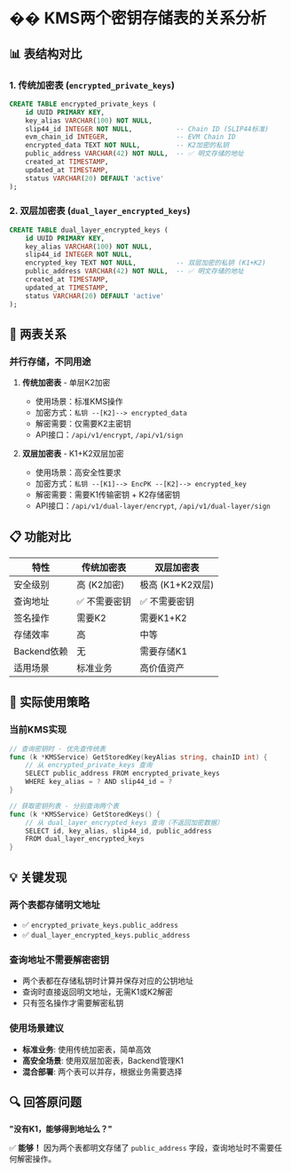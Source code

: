 # �� KMS两个密钥存储表的关系分析

## 📊 表结构对比

### 1. **传统加密表** (`encrypted_private_keys`)
```sql
CREATE TABLE encrypted_private_keys (
    id UUID PRIMARY KEY,
    key_alias VARCHAR(100) NOT NULL,
    slip44_id INTEGER NOT NULL,           -- Chain ID (SLIP44标准)
    evm_chain_id INTEGER,                 -- EVM Chain ID  
    encrypted_data TEXT NOT NULL,         -- K2加密的私钥
    public_address VARCHAR(42) NOT NULL,  -- ✅ 明文存储的地址
    created_at TIMESTAMP,
    updated_at TIMESTAMP,
    status VARCHAR(20) DEFAULT 'active'
);
```

### 2. **双层加密表** (`dual_layer_encrypted_keys`)
```sql
CREATE TABLE dual_layer_encrypted_keys (
    id UUID PRIMARY KEY,
    key_alias VARCHAR(100) NOT NULL,
    slip44_id INTEGER NOT NULL,
    encrypted_key TEXT NOT NULL,          -- 双层加密的私钥 (K1+K2)
    public_address VARCHAR(42) NOT NULL,  -- ✅ 明文存储的地址
    created_at TIMESTAMP,
    updated_at TIMESTAMP,
    status VARCHAR(20) DEFAULT 'active'
);
```

## 🔄 两表关系

### **并行存储，不同用途**

1. **传统加密表** - 单层K2加密
   - 使用场景：标准KMS操作
   - 加密方式：`私钥 --[K2]--> encrypted_data`
   - 解密需要：仅需要K2主密钥
   - API接口：`/api/v1/encrypt`, `/api/v1/sign`

2. **双层加密表** - K1+K2双层加密
   - 使用场景：高安全性要求
   - 加密方式：`私钥 --[K1]--> EncPK --[K2]--> encrypted_key`
   - 解密需要：需要K1传输密钥 + K2存储密钥
   - API接口：`/api/v1/dual-layer/encrypt`, `/api/v1/dual-layer/sign`

## 📋 功能对比

| 特性 | 传统加密表 | 双层加密表 |
|------|-----------|-----------|
| 安全级别 | 高 (K2加密) | 极高 (K1+K2双层) |
| 查询地址 | ✅ 不需要密钥 | ✅ 不需要密钥 |
| 签名操作 | 需要K2 | 需要K1+K2 |
| 存储效率 | 高 | 中等 |
| Backend依赖 | 无 | 需要存储K1 |
| 适用场景 | 标准业务 | 高价值资产 |

## 🎯 实际使用策略

### **当前KMS实现**
```go
// 查询密钥时 - 优先查传统表
func (k *KMSService) GetStoredKey(keyAlias string, chainID int) {
    // 从 encrypted_private_keys 查询
    SELECT public_address FROM encrypted_private_keys 
    WHERE key_alias = ? AND slip44_id = ?
}

// 获取密钥列表 - 分别查询两个表
func (k *KMSService) GetStoredKeys() {
    // 从 dual_layer_encrypted_keys 查询（不返回加密数据）
    SELECT id, key_alias, slip44_id, public_address 
    FROM dual_layer_encrypted_keys
}
```

## 💡 关键发现

### **两个表都存储明文地址**
- ✅ `encrypted_private_keys.public_address`
- ✅ `dual_layer_encrypted_keys.public_address` 

### **查询地址不需要解密密钥**
- 两个表都在存储私钥时计算并保存对应的公钥地址
- 查询时直接返回明文地址，无需K1或K2解密
- 只有签名操作才需要解密私钥

### **使用场景建议**
- **标准业务**: 使用传统加密表，简单高效
- **高安全场景**: 使用双层加密表，Backend管理K1
- **混合部署**: 两个表可以并存，根据业务需要选择

## 🔍 回答原问题

**"没有K1，能够得到地址么？"**

✅ **能够！** 因为两个表都明文存储了 `public_address` 字段，查询地址时不需要任何解密操作。
